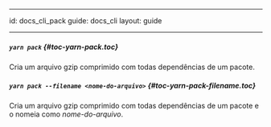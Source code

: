 * * *

id: docs_cli_pack guide: docs_cli layout: guide

* * *

##### `yarn pack` [](#toc-yarn-pack){#toc-yarn-pack.toc}

Cria um arquivo gzip comprimido com todas dependências de um pacote.

##### `yarn pack --filename <nome-do-arquivo>` [](#toc-yarn-pack-filename){#toc-yarn-pack-filename.toc}

Cria um arquivo gzip comprimido com todas dependências de um pacote e o nomeia como *nome-do-arquivo*.